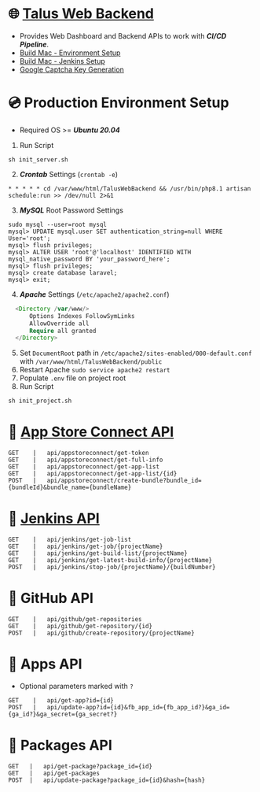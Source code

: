 # 🌐 [Talus Web Backend](http://34.252.141.173)
- Provides Web Dashboard and Backend APIs to work with ***CI/CD Pipeline***.
- [Build Mac - Environment Setup](https://github.com/TalusStudio-Packages/Build-Mac-Environment)
- [Build Mac - Jenkins Setup](https://github.com/TalusStudio-Packages/Jenkins-Docs)
- [Google Captcha Key Generation](https://www.google.com/recaptcha/admin/create)


# 💿 Production Environment Setup
- Required OS >= ***Ubuntu 20.04***

1. Run Script
```
sh init_server.sh
```
2. ***Crontab*** Settings (`crontab -e`)
```
* * * * * cd /var/www/html/TalusWebBackend && /usr/bin/php8.1 artisan schedule:run >> /dev/null 2>&1
```

3. ***MySQL*** Root Password Settings
```
sudo mysql --user=root mysql
mysql> UPDATE mysql.user SET authentication_string=null WHERE User='root';
mysql> flush privileges;
mysql> ALTER USER 'root'@'localhost' IDENTIFIED WITH mysql_native_password BY 'your_password_here';
mysql> flush privileges;
mysql> create database laravel;
mysql> exit;
```

4. ***Apache*** Settings (`/etc/apache2/apache2.conf`)
```php
  <Directory /var/www/>
      Options Indexes FollowSymLinks
      AllowOverride all
      Require all granted
  </Directory>
```
5. Set `DocumentRoot` path in `/etc/apache2/sites-enabled/000-default.conf` with `/var/www/html/TalusWebBackend/public`
6. Restart Apache `sudo service apache2 restart`
7. Populate `.env` file on project root
8. Run Script
```
sh init_project.sh
```

# 🔑 [App Store Connect API](https://developer.apple.com/documentation/appstoreconnectapi)
```
GET    |   api/appstoreconnect/get-token
GET    |   api/appstoreconnect/get-full-info
GET    |   api/appstoreconnect/get-app-list
GET    |   api/appstoreconnect/get-app-list/{id}
POST   |   api/appstoreconnect/create-bundle?bundle_id={bundleId}&bundle_name={bundleName}
```

# 🔑 [Jenkins API](https://github.com/jenkinsci/pipeline-stage-view-plugin/tree/master/rest-api)
```
GET    |   api/jenkins/get-job-list
GET    |   api/jenkins/get-job/{projectName}
GET    |   api/jenkins/get-build-list/{projectName}
GET    |   api/jenkins/get-latest-build-info/{projectName}
POST   |   api/jenkins/stop-job/{projectName}/{buildNumber}
```

# 🔑 GitHub API
```
GET    |   api/github/get-repositories
GET    |   api/github/get-repository/{id}
POST   |   api/github/create-repository/{projectName}
```

# 🔑 Apps API
- Optional parameters marked with `?`
```
GET    |   api/get-app?id={id}
POST   |   api/update-app?id={id}&fb_app_id={fb_app_id?}&ga_id={ga_id?}&ga_secret={ga_secret?}
```


# 🔑 Packages API
```
GET   |   api/get-package?package_id={id}
GET   |   api/get-packages
POST  |   api/update-package?package_id={id}&hash={hash}
```
